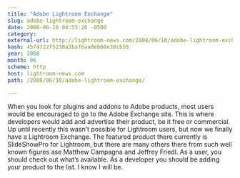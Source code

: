 ```yaml
---
title: "Adobe Lightroom Exchange"
slug: adobe-lightroom-exchange
date: 2008-06-10 04:55:20 -0500
category: 
external-url: http://lightroom-news.com/2008/06/10/adobe-lightroom-exchange/
hash: 4574722f5238a2baf6aa0eb66e38cb55
year: 2008
month: 06
scheme: http
host: lightroom-news.com
path: /2008/06/10/adobe-lightroom-exchange/

---
```


 When you look for plugins and addons to Adobe products, most users would be encouraged to go to the Adobe Exchange site. This is where developers would add and advertise their product, be it free or commercial. Up until recently this wasn’t possible for Lightroom users, but now we finally have a Lightroom Exchange.   The featured product there currently is SlideShowPro for Lightroom, but there are many others there from such well known figures ase Matthew Campagna and Jeffrey Friedl. As a user, you should check out what’s available. As a developer you should be adding your product to the list. I know I will be. 
